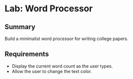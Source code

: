 # Lab: Word Processor

## Summary

Build a minimalist word processor for writing college papers. 


## Requirements
* Display the current word count as the user types.
* Allow the user to change the text color.